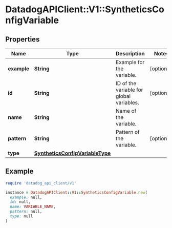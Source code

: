 # DatadogAPIClient::V1::SyntheticsConfigVariable

## Properties

| Name        | Type                                                                | Description                              | Notes      |
| ----------- | ------------------------------------------------------------------- | ---------------------------------------- | ---------- |
| **example** | **String**                                                          | Example for the variable.                | [optional] |
| **id**      | **String**                                                          | ID of the variable for global variables. | [optional] |
| **name**    | **String**                                                          | Name of the variable.                    |            |
| **pattern** | **String**                                                          | Pattern of the variable.                 | [optional] |
| **type**    | [**SyntheticsConfigVariableType**](SyntheticsConfigVariableType.md) |                                          |            |

## Example

```ruby
require 'datadog_api_client/v1'

instance = DatadogAPIClient::V1::SyntheticsConfigVariable.new(
  example: null,
  id: null,
  name: VARIABLE_NAME,
  pattern: null,
  type: null
)
```
